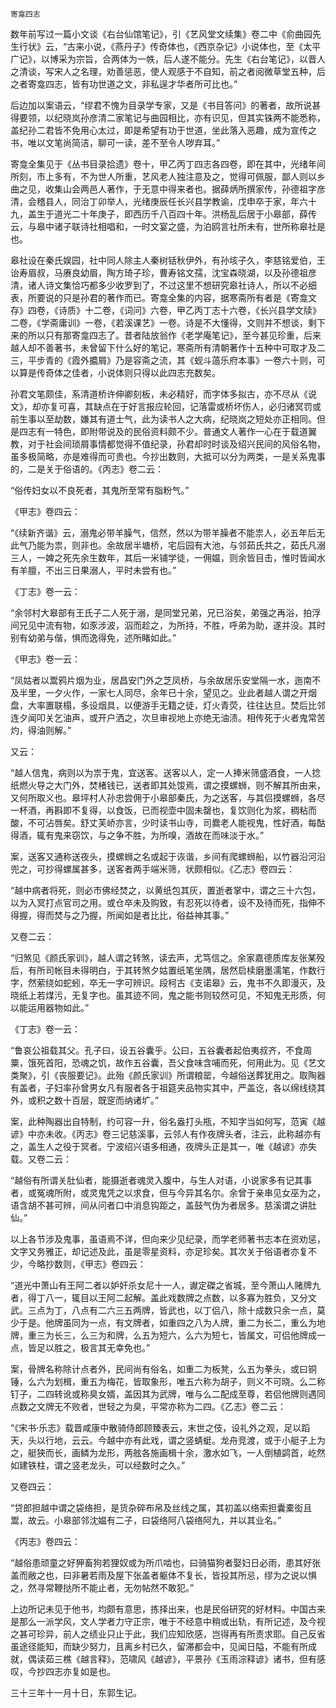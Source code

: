     寄龛四志 

   数年前写过一篇小文谈《右台仙馆笔记》，引《艺风堂文续集》卷二中《俞曲园先生行状》云，“古来小说，《燕丹子》传奇体也，《西京杂记》小说体也，至《太平广记》，以博采为宗旨，合两体为一帙，后人遂不能分。先生《右台笔记》，以晋人之清谈，写宋人之名理，劝善惩恶，使人观感于不自知，前之者阅微草堂五种，后之者寄龛四志，皆有功世道之文，非私逞才华者所可比也。”

   后边加以案语云，“缪君不愧为目录学专家，又是《书目答问》的著者，故所说甚得要领，以纪晓岚孙彦清二家笔记与曲园相比，亦有识见，但其实铢两不能悉称，盖纪孙二君皆不免用心太过，即是希望有功于世道，坐此落入恶趣，成为宣传之书，唯以文笔尚简洁，聊可一读，差不至令人哕弃耳。”

   寄龛全集见于《丛书目录拾遗》卷十，甲乙丙丁四志各四卷，即在其中，光绪年间所刻，市上多有，不为世人所重，艺风老人独注意及之，觉得可佩服，鄙人则以乡曲之见，收集山会两邑人著作，于无意中得来者也。据薛炳所撰家传，孙德祖字彦清，会稽县人，同治丁卯举人，光绪庚辰任长兴县学教谕，戊申卒于家，年六十九，盖生于道光二十年庚子，即西历千八百四十年。洪杨乱后居于小皋部，薛传云，与皋中诸子联诗社相唱和，一时文宴之盛，为泊鸥言社所未有，世所称皋社是也。

   皋社设在秦氏娱园，社中同人除主人秦树铦秋伊外，有孙垓子久，李慈铭爱伯，王诒寿眉叔，马赓良幼眉，陶方琦子珍，曹寿铭文孺，沈宝森晓湖，以及孙德祖彦清，诸人诗文集恰巧都多少收罗到了，不过这里不想研究皋社诗人，所以不必细表，所要说的只是孙君的著作而已。寄龛全集的内容，据寒斋所有者是《寄龛文存》四卷，《诗质》十二卷，《词问》六卷，甲乙丙丁志十六卷，《长兴县学文牍》二卷，《学斋庸训》一卷，《若溪课艺》一卷。诗是不大懂得，文则并不想谈，剩下来的所以只有那寄龛四志了。昔者陆放翁作《老学庵笔记》，至今甚见珍重，后来越人却不善著书，未曾留下什么好的笔记，寒斋所有清朝著作十五种中可取才及二三，平步青的《霞外攟屑》乃是容斋之流，其《蚬斗薖乐府本事》一卷六十则，可以算是传奇体之佳者，小说体则只得以此四志充数矣。

   孙君文笔颇佳，系清道桥许伸卿刻板，未必精好，而字体多拟古，亦不尽从《说文》，却亦复可喜，其缺点在于好言报应轮回，记落雷或桥坏伤人，必归诸冥罚或前生事以至劫数，嫌其有道士气，此为读书人之大病，纪晓岚之短处亦正相同。但是四志有一特色，即附带说及的民俗资料颇不少。普通文人著作一心在于载道翼教，对于社会间琐屑事情都觉得不值纪录，孙君却时时谈及绍兴民间的风俗名物，虽多极简略，亦是难得而可贵也。今抄出数则，大抵可以分为两类，一是关系鬼事的，二是关于俗语的。《丙志》卷二云：

   “俗传妇女以不良死者，其鬼所至常有脂粉气。”

   《甲志》卷四云：

   “《续新齐谐》云，溺鬼必带羊臊气，信然，然以为带羊臊者不能祟人，必五年后无此气乃能为祟，则非也。余故居半塘桥，宅后园有大池，与邻茹氏共之，茹氏凡溺三人，一婢之死先余生数年，其后一米铺学徒，一佣媪，则余皆目击，惟时皆闻水有羊膻，不出三日果溺人，平时未尝有也。”

   《丁志》卷一云：

   “余邻村大皋部有王氏子二人死于溺，是同堂兄弟，兄已浴矣，弟强之再浴，拍浮间兄见中流有物，如豕涉波，泅而趁之，为所持，不胜，呼弟为助，遂并没。其时别有幼弟与偕，惧而逸得免，述所睹如此。”

   《甲志》卷一云：

   “凤姑者以鬻鸦片烟为业，居昌安门外之芝凤桥，与余故居乐安堂隔一水，迤南不及半里，一夕火作，一家七人同尽，余年已十余，望见之。业此者越人谓之开烟盘，大率置联榻，多设烟具，以便游手无籍之徒，灯火青荧，往往达旦。焚后比邻连夕闻叩关乞油声，或开户洒之，次旦审视地上亦绝无油渍。相传死于火者鬼常苦灼，得油则解。”

   又云：

   “越人信鬼，病则以为祟于鬼，宜送客。送客以人，定一人捧米筛盛酒食，一人捻纸燃火导之大门外，焚楮钱已，送者即其处馂焉，谓之摸螺蛳，则不解其所由来，又何所取义也。皋坪村人孙忠尝佣于小皋部秦氏，为之送客，与其侣摸螺蛳，各尽一杯酒，再斟即不复得，以食饭，已而视壶中固未罄也，复饮则化为浆，稠粘而酸，不可沾唇矣。舒丈芙峤亦言，少时读书山寺，司爨老人能视鬼，性好酒，每酤得酒，辄有鬼来窃饮，与之争不胜，为所嗅，酒故在而味淡于水。”

   案，送客又通称送夜头，摸螺蛳之名或起于诙谐，乡间有爬螺蛳船，以竹器沿河沿兜之，可抄得螺属甚多，送客者两手端米筛，状颇相似。《乙志》卷四云：

   “越中病者将死，则必市佛经焚之，以黄纸包其灰，置逝者掌中，谓之三十六包，以为入冥打点官司之用。或仓卒未及购致，有忍死以待者，设不及待而死，指伸不得握，得而焚与之乃握，所闻如是者比比，俗益神其事。”

   又卷二云：

   “归煞见《颜氏家训》，越人谓之转煞，读去声，尤笃信之。余家嘉德质库友张某殁后，有所司帐目未得明白，于其转煞夕姑置纸笔坐隅，居然启椟磨墨濡笔，作数行字，然萦绕如蛇蚓，卒无一字可辨识。段柯古《支诺皋》云，鬼书不久即漫灭，及晓纸上若煤污，无复字也。虽其迹不同，鬼之能书则较然可见，不知鬼无形质，何以能运用器物如此。”

   《丁志》卷一云：

   “鲁哀公祖载其父。孔子曰，设五谷囊乎。公曰，五谷囊者起伯夷叔齐，不食周粟，饿死首阳，恐魂之饥，故作五谷囊，吾父食味含哺而死，何用此为。见《艺文类聚》，引《丧服要记》。此殆《颜氏家训》所谓粮罂，今越俗送葬犹用之。取陶器有盖者，子妇率孙曾男女凡有服者各于祖筵夹品物实其中，严盖讫，各以绵线绕其外，或积之数十百层，既窆而纳诸圹。”

   案，此种陶器出自特制，约可容一升，俗名盎打头瓶，不知字当如何写，范寅《越谚》中亦未收。《丙志》卷三记慈溪事，云邻人有作夜牌头者，注云，此称越亦有之，盖生人之役于冥者。宁波绍兴语多相通，夜牌头正是其一，唯《越谚》亦失载。又卷二云：

   “越俗有所谓关肚仙者，能摄逝者魂灵入腹中，与生人对语，小说家多有记其事者，或冤魂所附，或灵鬼凭之以求食，但与今异其名尔。余曾于亲串见女巫为之，语含胡不甚可辨，间从问者口中消息钩距之，盖鼓气伪为者居多。慈溪谓之讲肚仙。”

   以上各节涉及鬼事，虽语焉不详，但向来少见纪录，而学老师著书志本在资劝惩，文字又务雅正，却记述及此，虽是零星资料，亦足珍矣。其次关于俗语者亦复不少，今略抄数则，《甲志》卷四云：

   “道光中萧山有王阿二者以妒奸杀女尼十一人，谳定磔之省城，至今萧山人赌牌九者，得丁八一，辄目以王阿二起解。盖此戏数牌之点数，以多寡为胜负，又分文武。三点为丁，八点有二六三五两牌，皆武也，以丁侣八，除十成数只余一点，莫少于是。他牌虽同为一点，有文牌者，如重四之八为人牌，重二为长二，重么为地牌，重三为长三，么三为和牌，么五为短六，么六为短七，皆属文，可侣他牌成一点，皆足以胜之，极言其无幸免也。”

   案，骨牌名称除计点者外，民间尚有俗名，如重二为板凳，么五为拳头，或曰铜锤，么六为划楫，重五为梅花，皆取象形，唯五六称为胡子，则义不可晓。么二称钉子，二四转讹或称臭女婿，盖因其为武牌，唯与么二配成至尊，若侣他牌则遇同点数之文牌无不败者，世轻之为臭，平常亦称为二四。《乙志》卷二云：

   “《宋书·乐志》载晋咸康中散骑侍郎顾臻表云，末世之伎，设礼外之观，足以蹈天，头以行地，云云。今越中亦有此戏，谓之竖蜻蜓。龙舟竞渡，或于小艇子上为之，艇狭而长，画鳞为龙形，两舷各施画楫十余，激水如飞，一人倒植鹢首，屹然如建铁柱，谓之竖老龙头，可以经数时之久。”

   又卷四云：

   “贷郎担越中谓之袋络担，是货杂碎布帛及丝线之属，其初盖以络索担囊橐衒且鬻，故云。小皋部邻沈媪有二子，曰袋络阿八袋络阿九，并以其业名。”

   《丙志》卷四云：

   “越俗患顽童之好狎畜狗若狸奴或为所爪啮也，曰骑猫狗者娶妇日必雨，患其好张盖而敝之也，曰非暑若雨及屋下张盖者躯体不复长，皆投其所忌，缪为之说以惧之，然寻常鞭挞所不能止者，无勿帖然不敢犯。”

   上边所记未见于他书，均颇有意思，拣择出来，也是民俗研究的好材料。中国古来是那么一派学风，文人学者力守正宗，唯于不经意中稍或出轨，有所记述，及今视之甚可珍异，前人之绩业只止于此，我们应知欣感，岂得再有所责求耶。自己反省虽途径能知，而缺少努力，且离乡村已久，留滞都会中，见闻日隘，不能有所成就，偶读茹三樵《越言释》，范啸风《越谚》，平景孙《玉雨淙释谚》诸书，但有感叹，今抄四志亦复如是也。

   三十三年十一月十日，东郭生记。

